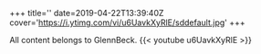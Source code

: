 +++
title=''
date=2019-04-22T13:39:40Z
cover='https://i.ytimg.com/vi/u6UavkXyRlE/sddefault.jpg'
+++

All content belongs to GlennBeck.
{{< youtube u6UavkXyRlE >}}
